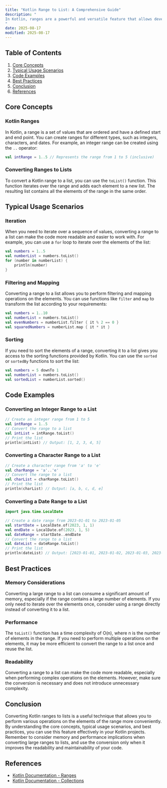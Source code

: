 ```yaml
---
title: "Kotlin Range to List: A Comprehensive Guide"
description: "
In Kotlin, ranges are a powerful and versatile feature that allows developers to represent a sequence of values within a specific interval. Sometimes, you may need to convert these ranges into lists to perform operations like iteration, filtering, or sorting more conveniently. This blog post will delve into the core concepts, typical usage scenarios, and best practices related to converting Kotlin ranges to lists.
"
date: 2025-08-17
modified: 2025-08-17
---
```


## Table of Contents
1. [Core Concepts](#core-concepts)
2. [Typical Usage Scenarios](#typical-usage-scenarios)
3. [Code Examples](#code-examples)
4. [Best Practices](#best-practices)
5. [Conclusion](#conclusion)
6. [References](#references)

## Core Concepts
### Kotlin Ranges
In Kotlin, a range is a set of values that are ordered and have a defined start and end point. You can create ranges for different types, such as integers, characters, and dates. For example, an integer range can be created using the `..` operator:
```kotlin
val intRange = 1..5 // Represents the range from 1 to 5 (inclusive)
```

### Converting Ranges to Lists
To convert a Kotlin range to a list, you can use the `toList()` function. This function iterates over the range and adds each element to a new list. The resulting list contains all the elements of the range in the same order.

## Typical Usage Scenarios
### Iteration
When you need to iterate over a sequence of values, converting a range to a list can make the code more readable and easier to work with. For example, you can use a `for` loop to iterate over the elements of the list:
```kotlin
val numbers = 1..5
val numberList = numbers.toList()
for (number in numberList) {
    println(number)
}
```

### Filtering and Mapping
Converting a range to a list allows you to perform filtering and mapping operations on the elements. You can use functions like `filter` and `map` to transform the list according to your requirements:
```kotlin
val numbers = 1..10
val numberList = numbers.toList()
val evenNumbers = numberList.filter { it % 2 == 0 }
val squaredNumbers = numberList.map { it * it }
```

### Sorting
If you need to sort the elements of a range, converting it to a list gives you access to the sorting functions provided by Kotlin. You can use the `sorted` or `sortedBy` functions to sort the list:
```kotlin
val numbers = 5 downTo 1
val numberList = numbers.toList()
val sortedList = numberList.sorted()
```

## Code Examples
### Converting an Integer Range to a List
```kotlin
// Create an integer range from 1 to 5
val intRange = 1..5
// Convert the range to a list
val intList = intRange.toList()
// Print the list
println(intList) // Output: [1, 2, 3, 4, 5]
```

### Converting a Character Range to a List
```kotlin
// Create a character range from 'a' to 'e'
val charRange = 'a'..'e'
// Convert the range to a list
val charList = charRange.toList()
// Print the list
println(charList) // Output: [a, b, c, d, e]
```

### Converting a Date Range to a List
```kotlin
import java.time.LocalDate

// Create a date range from 2023-01-01 to 2023-01-05
val startDate = LocalDate.of(2023, 1, 1)
val endDate = LocalDate.of(2023, 1, 5)
val dateRange = startDate..endDate
// Convert the range to a list
val dateList = dateRange.toList()
// Print the list
println(dateList) // Output: [2023-01-01, 2023-01-02, 2023-01-03, 2023-01-04, 2023-01-05]
```

## Best Practices
### Memory Considerations
Converting a large range to a list can consume a significant amount of memory, especially if the range contains a large number of elements. If you only need to iterate over the elements once, consider using a range directly instead of converting it to a list.

### Performance
The `toList()` function has a time complexity of O(n), where n is the number of elements in the range. If you need to perform multiple operations on the elements, it may be more efficient to convert the range to a list once and reuse the list.

### Readability
Converting a range to a list can make the code more readable, especially when performing complex operations on the elements. However, make sure the conversion is necessary and does not introduce unnecessary complexity.

## Conclusion
Converting Kotlin ranges to lists is a useful technique that allows you to perform various operations on the elements of the range more conveniently. By understanding the core concepts, typical usage scenarios, and best practices, you can use this feature effectively in your Kotlin projects. Remember to consider memory and performance implications when converting large ranges to lists, and use the conversion only when it improves the readability and maintainability of your code.

## References
- [Kotlin Documentation - Ranges](https://kotlinlang.org/docs/ranges.html)
- [Kotlin Documentation - Collections](https://kotlinlang.org/docs/collections-overview.html)